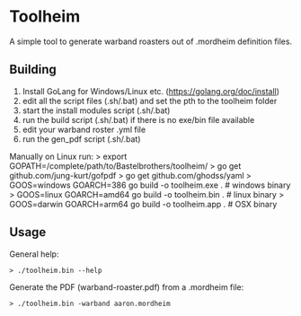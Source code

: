 # Toolheim

A simple tool to generate warband roasters out of .mordheim definition
files.

## Building
1. Install GoLang for Windows/Linux etc. (https://golang.org/doc/install)
2. edit all the script files (.sh/.bat) and set the pth to the toolheim folder
3. start the install modules script (.sh/.bat)
4. run the build script (.sh/.bat) if there is no exe/bin file available
5. edit your warband roster .yml file
6. run the gen_pdf script (.sh/.bat)

Manually on Linux run:
    > export GOPATH=/complete/path/to/Bastelbrothers/toolheim/
    > go get github.com/jung-kurt/gofpdf
    > go get github.com/ghodss/yaml
    > GOOS=windows GOARCH=386 go build -o toolheim.exe . # windows binary
    > GOOS=linux GOARCH=amd64 go build -o toolheim.bin . # linux binary
    > GOOS=darwin GOARCH=arm64 go build -o toolheim.app . # OSX binary

## Usage

General help:

    > ./toolheim.bin --help

Generate the PDF (warband-roaster.pdf) from a .mordheim file:

    > ./toolheim.bin -warband aaron.mordheim
